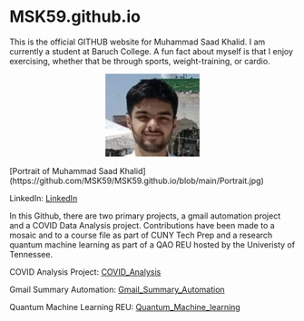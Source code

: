 # MSK59.github.io
This is the official GITHUB website for Muhammad Saad Khalid. I am currently a student at Baruch College. A fun fact about myself is that I enjoy exercising, whether that be through sports, weight-training, or cardio.

<p align="center" width="100%">
    <img width="33%" src="https://github.com/MSK59/MSK59.github.io/blob/main/Portrait.jpg">
</p>
[Portrait of Muhammad Saad Khalid](https://github.com/MSK59/MSK59.github.io/blob/main/Portrait.jpg)

LinkedIn: [LinkedIn](https://www.linkedin.com/in/muhammad-khalid-58bbb3281/)

In this Github, there are two primary projects, a gmail automation project and a COVID Data Analysis project. Contributions have been made to a mosaic and to a course file as part of CUNY Tech Prep and a research quantum machine learning as part of a QAO REU hosted by the Univeristy of Tennessee.

COVID Analysis Project: [COVID_Analysis](https://github.com/MSK59/COVIDAnalysis) <br />

Gmail Summary Automation: [Gmail_Summary_Automation](https://github.com/MSK59/Gmail_Summary_Automation) <br />

Quantum Machine Learning REU: [Quantum_Machine_learning](https://github.com/Vilcius/qnn_power_flow)
